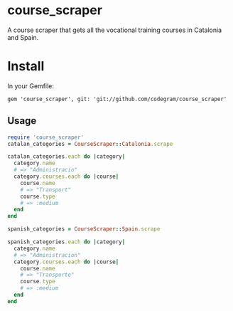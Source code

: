 # course_scraper

A course scraper that gets all the vocational training courses in Catalonia
and Spain.

# Install

In your Gemfile:

    gem 'course_scraper', git: 'git://github.com/codegram/course_scraper'

## Usage

```ruby
require 'course_scraper'
catalan_categories = CourseScraper::Catalonia.scrape

catalan_categories.each do |category|
  category.name
  # => "Administracio"
  category.courses.each do |course|
    course.name
    # => "Transport"
    course.type
    # => :medium
  end
end

spanish_categories = CourseScraper::Spain.scrape

spanish_categories.each do |category|
  category.name
  # => "Administracion"
  category.courses.each do |course|
    course.name
    # => "Transporte"
    course.type
    # => :medium
  end
end
```
